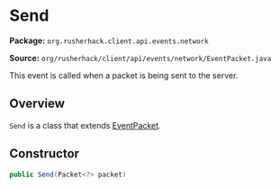# Send

**Package:** `org.rusherhack.client.api.events.network`

**Source:** `org/rusherhack/client/api/events/network/EventPacket.java`

This event is called when a packet is being sent to the server.

## Overview

`Send` is a class that extends [EventPacket](/client/api/events/network/EventPacket.md).

## Constructor

```java
public Send(Packet<?> packet)
```

